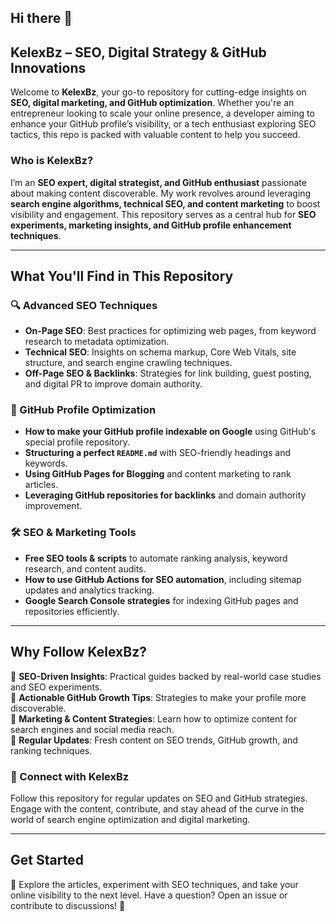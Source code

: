 ## Hi there 👋

## **KelexBz – SEO, Digital Strategy & GitHub Innovations**  

Welcome to **KelexBz**, your go-to repository for cutting-edge insights on **SEO, digital marketing, and GitHub optimization**. Whether you're an entrepreneur looking to scale your online presence, a developer aiming to enhance your GitHub profile’s visibility, or a tech enthusiast exploring SEO tactics, this repo is packed with valuable content to help you succeed.  

### **Who is KelexBz?**  
I’m an **SEO expert, digital strategist, and GitHub enthusiast** passionate about making content discoverable. My work revolves around leveraging **search engine algorithms, technical SEO, and content marketing** to boost visibility and engagement. This repository serves as a central hub for **SEO experiments, marketing insights, and GitHub profile enhancement techniques**.  

---

## **What You'll Find in This Repository**  

### **🔍 Advanced SEO Techniques**  
- **On-Page SEO**: Best practices for optimizing web pages, from keyword research to metadata optimization.  
- **Technical SEO**: Insights on schema markup, Core Web Vitals, site structure, and search engine crawling techniques.  
- **Off-Page SEO & Backlinks**: Strategies for link building, guest posting, and digital PR to improve domain authority.  

### **🚀 GitHub Profile Optimization**  
- **How to make your GitHub profile indexable on Google** using GitHub's special profile repository.  
- **Structuring a perfect `README.md`** with SEO-friendly headings and keywords.  
- **Using GitHub Pages for Blogging** and content marketing to rank articles.  
- **Leveraging GitHub repositories for backlinks** and domain authority improvement.  

### **🛠️ SEO & Marketing Tools**  
- **Free SEO tools & scripts** to automate ranking analysis, keyword research, and content audits.  
- **How to use GitHub Actions for SEO automation**, including sitemap updates and analytics tracking.  
- **Google Search Console strategies** for indexing GitHub pages and repositories efficiently.  

---

## **Why Follow KelexBz?**  
🔹 **SEO-Driven Insights**: Practical guides backed by real-world case studies and SEO experiments.  
🔹 **Actionable GitHub Growth Tips**: Strategies to make your profile more discoverable.  
🔹 **Marketing & Content Strategies**: Learn how to optimize content for search engines and social media reach.  
🔹 **Regular Updates**: Fresh content on SEO trends, GitHub growth, and ranking techniques.  

### **🔗 Connect with KelexBz**  
Follow this repository for regular updates on SEO and GitHub strategies. Engage with the content, contribute, and stay ahead of the curve in the world of search engine optimization and digital marketing.  

---

## **Get Started**  
📌 Explore the articles, experiment with SEO techniques, and take your online visibility to the next level. Have a question? Open an issue or contribute to discussions! 🚀
